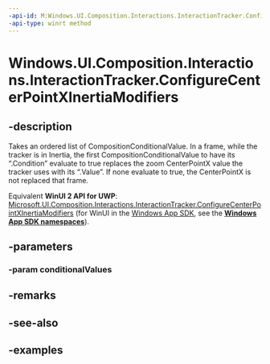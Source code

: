 ```yaml
---
-api-id: M:Windows.UI.Composition.Interactions.InteractionTracker.ConfigureCenterPointXInertiaModifiers(Windows.Foundation.Collections.IIterable{Windows.UI.Composition.Interactions.CompositionConditionalValue})
-api-type: winrt method
---
```


<!-- Method syntax.
public void InteractionTracker.ConfigureCenterPointXInertiaModifiers(IIterable<CompositionConditionalValue> conditionalValues)
-->

# Windows.UI.Composition.Interactions.InteractionTracker.ConfigureCenterPointXInertiaModifiers

## -description
Takes an ordered list of CompositionConditionalValue. In a frame, while the tracker is in Inertia, the first CompositionConditionalValue to have its “.Condition” evaluate to true replaces the zoom CenterPointX value the tracker uses with its “.Value”. If none evaluate to true, the CenterPointX is not replaced that frame.

Equivalent **WinUI 2 API for UWP**: [Microsoft.UI.Composition.Interactions.InteractionTracker.ConfigureCenterPointXInertiaModifiers](/windows/winui/api/microsoft.ui.composition.interactions.interactiontracker.configurecenterpointxinertiamodifiers) (for WinUI in the [Windows App SDK](/windows/apps/windows-app-sdk/), see the **[Windows App SDK namespaces](/windows/windows-app-sdk/api/winrt/)**).

## -parameters

### -param conditionalValues

## -remarks

## -see-also

## -examples

